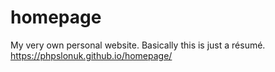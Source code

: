 # homepage
My very own personal website. Basically this is just a résumé.
https://phpslonuk.github.io/homepage/
